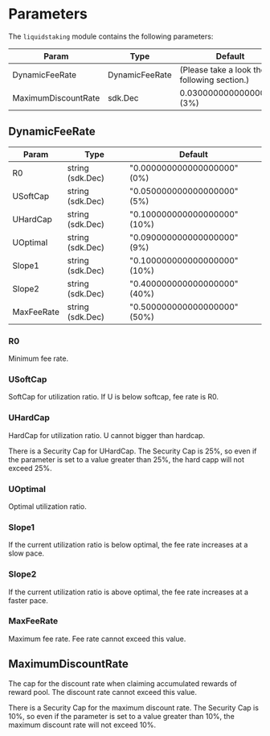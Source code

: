 <!-- order: 8 -->

# Parameters

The `liquidstaking` module contains the following parameters:

| Param                | Type           | Default                                      |
|----------------------|----------------|----------------------------------------------|  
| DynamicFeeRate       | DynamicFeeRate | (Please take a look the following section.)  |
| MaximumDiscountRate  | sdk.Dec        | 0.030000000000000000 (3%)                    |

## DynamicFeeRate

| Param      | Type             | Default                      |
|------------|------------------|------------------------------|  
| R0         | string (sdk.Dec) | "0.000000000000000000" (0%)  |
| USoftCap   | string (sdk.Dec) | "0.050000000000000000" (5%)  |
| UHardCap   | string (sdk.Dec) | "0.100000000000000000" (10%) |
| UOptimal   | string (sdk.Dec) | "0.090000000000000000" (9%)  |
| Slope1     | string (sdk.Dec) | "0.100000000000000000" (10%) |
| Slope2     | string (sdk.Dec) | "0.400000000000000000" (40%) |
| MaxFeeRate | string (sdk.Dec) | "0.500000000000000000" (50%) |

### R0

Minimum fee rate.

### USoftCap

SoftCap for utilization ratio. If U is below softcap, fee rate is R0.

### UHardCap

HardCap for utilization ratio. U cannot bigger than hardcap.

There is a Security Cap for UHardCap. The Security Cap is 25%, so even if the parameter is set to a value greater than 25%, the hard capp will not exceed 25%.

### UOptimal

Optimal utilization ratio.

### Slope1

If the current utilization ratio is below optimal, the fee rate increases at a slow pace.

### Slope2

If the current utilization ratio is above optimal, the fee rate increases at a faster pace.

### MaxFeeRate

Maximum fee rate. Fee rate cannot exceed this value.


## MaximumDiscountRate
The cap for the discount rate when claiming accumulated rewards of reward pool. The discount rate cannot exceed this value.

There is a Security Cap for the maximum discount rate. The Security Cap is 10%, so even if the parameter is set to a value greater than 10%, the maximum discount rate will not exceed 10%.